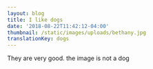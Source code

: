```yaml
---
layout: blog
title: I like dogs
date: '2018-08-22T11:42:12-04:00'
thumbnail: /static/images/uploads/bethany.jpg
translationKey: dogs
---
```

They are very good. the image is not a dog

